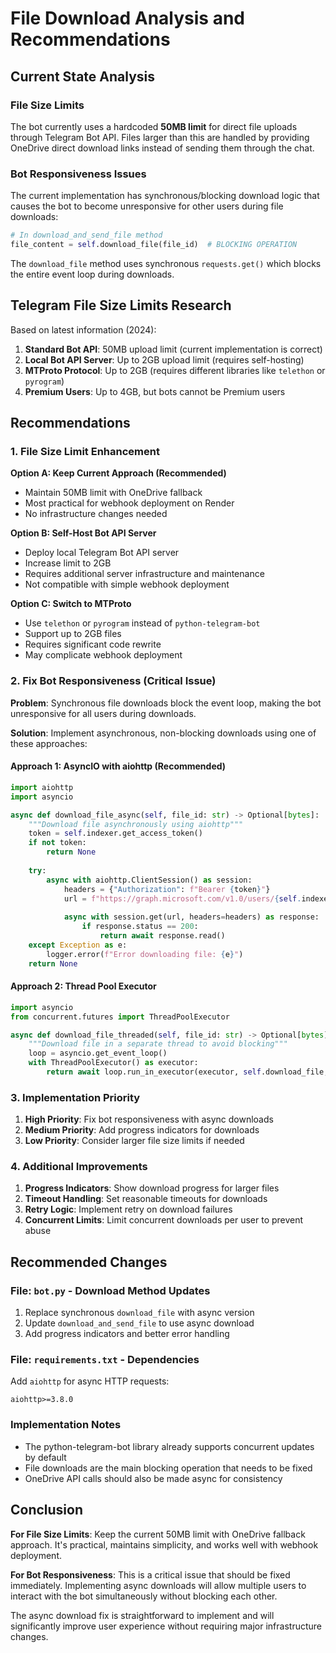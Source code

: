 # File Download Analysis and Recommendations

## Current State Analysis

### File Size Limits
The bot currently uses a hardcoded **50MB limit** for direct file uploads through Telegram Bot API. Files larger than this are handled by providing OneDrive direct download links instead of sending them through the chat.

### Bot Responsiveness Issues
The current implementation has synchronous/blocking download logic that causes the bot to become unresponsive for other users during file downloads:

```python
# In download_and_send_file method
file_content = self.download_file(file_id)  # BLOCKING OPERATION
```

The `download_file` method uses synchronous `requests.get()` which blocks the entire event loop during downloads.

## Telegram File Size Limits Research

Based on latest information (2024):

1. **Standard Bot API**: 50MB upload limit (current implementation is correct)
2. **Local Bot API Server**: Up to 2GB upload limit (requires self-hosting)  
3. **MTProto Protocol**: Up to 2GB (requires different libraries like `telethon` or `pyrogram`)
4. **Premium Users**: Up to 4GB, but bots cannot be Premium users

## Recommendations

### 1. File Size Limit Enhancement

**Option A: Keep Current Approach (Recommended)**
- Maintain 50MB limit with OneDrive fallback
- Most practical for webhook deployment on Render
- No infrastructure changes needed

**Option B: Self-Host Bot API Server**
- Deploy local Telegram Bot API server
- Increase limit to 2GB  
- Requires additional server infrastructure and maintenance
- Not compatible with simple webhook deployment

**Option C: Switch to MTProto**
- Use `telethon` or `pyrogram` instead of `python-telegram-bot`
- Support up to 2GB files
- Requires significant code rewrite
- May complicate webhook deployment

### 2. Fix Bot Responsiveness (Critical Issue)

**Problem**: Synchronous file downloads block the event loop, making the bot unresponsive for all users during downloads.

**Solution**: Implement asynchronous, non-blocking downloads using one of these approaches:

#### Approach 1: AsyncIO with aiohttp (Recommended)
```python
import aiohttp
import asyncio

async def download_file_async(self, file_id: str) -> Optional[bytes]:
    """Download file asynchronously using aiohttp"""
    token = self.indexer.get_access_token()
    if not token:
        return None
    
    try:
        async with aiohttp.ClientSession() as session:
            headers = {"Authorization": f"Bearer {token}"}
            url = f"https://graph.microsoft.com/v1.0/users/{self.indexer.target_user_id}/drive/items/{file_id}/content"
            
            async with session.get(url, headers=headers) as response:
                if response.status == 200:
                    return await response.read()
    except Exception as e:
        logger.error(f"Error downloading file: {e}")
    return None
```

#### Approach 2: Thread Pool Executor
```python
import asyncio
from concurrent.futures import ThreadPoolExecutor

async def download_file_threaded(self, file_id: str) -> Optional[bytes]:
    """Download file in a separate thread to avoid blocking"""
    loop = asyncio.get_event_loop()
    with ThreadPoolExecutor() as executor:
        return await loop.run_in_executor(executor, self.download_file, file_id)
```

### 3. Implementation Priority

1. **High Priority**: Fix bot responsiveness with async downloads
2. **Medium Priority**: Add progress indicators for downloads
3. **Low Priority**: Consider larger file size limits if needed

### 4. Additional Improvements

1. **Progress Indicators**: Show download progress for larger files
2. **Timeout Handling**: Set reasonable timeouts for downloads  
3. **Retry Logic**: Implement retry on download failures
4. **Concurrent Limits**: Limit concurrent downloads per user to prevent abuse

## Recommended Changes

### File: `bot.py` - Download Method Updates

1. Replace synchronous `download_file` with async version
2. Update `download_and_send_file` to use async download
3. Add progress indicators and better error handling

### File: `requirements.txt` - Dependencies
Add `aiohttp` for async HTTP requests:
```
aiohttp>=3.8.0
```

### Implementation Notes

- The python-telegram-bot library already supports concurrent updates by default
- File downloads are the main blocking operation that needs to be fixed
- OneDrive API calls should also be made async for consistency

## Conclusion

**For File Size Limits**: Keep the current 50MB limit with OneDrive fallback approach. It's practical, maintains simplicity, and works well with webhook deployment.

**For Bot Responsiveness**: This is a critical issue that should be fixed immediately. Implementing async downloads will allow multiple users to interact with the bot simultaneously without blocking each other.

The async download fix is straightforward to implement and will significantly improve user experience without requiring major infrastructure changes.
